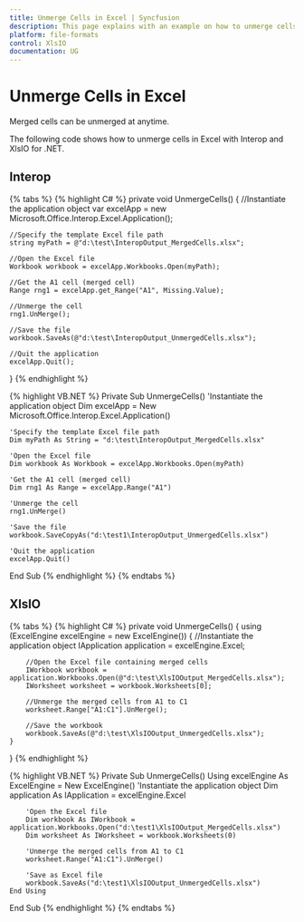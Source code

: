 ```yaml
---
title: Unmerge Cells in Excel | Syncfusion
description: This page explains with an example on how to unmerge cells in Excel using Interop and Essential XlsIO.
platform: file-formats
control: XlsIO
documentation: UG
---
```


# Unmerge Cells in Excel

Merged cells can be unmerged at anytime.

The following code shows how to unmerge cells in Excel with Interop and XlsIO for .NET.

## Interop

{% tabs %}
{% highlight C# %}
private void UnmergeCells()
{
    //Instantiate the application object
    var excelApp = new Microsoft.Office.Interop.Excel.Application();

    //Specify the template Excel file path
    string myPath = @"d:\test\InteropOutput_MergedCells.xlsx";

    //Open the Excel file
    Workbook workbook = excelApp.Workbooks.Open(myPath);

    //Get the A1 cell (merged cell)
    Range rng1 = excelApp.get_Range("A1", Missing.Value);

    //Unmerge the cell
    rng1.UnMerge();

    //Save the file
    workbook.SaveAs(@"d:\test\InteropOutput_UnmergedCells.xlsx");

    //Quit the application
    excelApp.Quit();
}
{% endhighlight %}

{% highlight VB.NET %}
Private Sub UnmergeCells()
    'Instantiate the application object
    Dim excelApp = New Microsoft.Office.Interop.Excel.Application()

    'Specify the template Excel file path
    Dim myPath As String = "d:\test\InteropOutput_MergedCells.xlsx"

    'Open the Excel file
    Dim workbook As Workbook = excelApp.Workbooks.Open(myPath)

    'Get the A1 cell (merged cell)
    Dim rng1 As Range = excelApp.Range("A1")

    'Unmerge the cell
    rng1.UnMerge()

    'Save the file
    workbook.SaveCopyAs("d:\test1\InteropOutput_UnmergedCells.xlsx")

    'Quit the application
    excelApp.Quit()
End Sub
{% endhighlight %}
{% endtabs %}

## XlsIO

{% tabs %}
{% highlight C# %}
private void UnmergeCells()
{
    using (ExcelEngine excelEngine = new ExcelEngine())
    {
        //Instantiate the application object
        IApplication application = excelEngine.Excel;

        //Open the Excel file containing merged cells
        IWorkbook workbook = application.Workbooks.Open(@"d:\test\XlsIOOutput_MergedCells.xlsx");
        IWorksheet worksheet = workbook.Worksheets[0];

        //Unmerge the merged cells from A1 to C1
        worksheet.Range["A1:C1"].UnMerge();

        //Save the workbook
        workbook.SaveAs(@"d:\test\XlsIOOutput_UnmergedCells.xlsx");
    }
}
{% endhighlight %}

{% highlight VB.NET %}
Private Sub UnmergeCells()
    Using excelEngine As ExcelEngine = New ExcelEngine()
        'Instantiate the application object
        Dim application As IApplication = excelEngine.Excel

        'Open the Excel file
        Dim workbook As IWorkbook = application.Workbooks.Open("d:\test1\XlsIOOutput_MergedCells.xlsx")
        Dim worksheet As IWorksheet = workbook.Worksheets(0)

        'Unmerge the merged cells from A1 to C1
        worksheet.Range("A1:C1").UnMerge()

        'Save as Excel file
        workbook.SaveAs("d:\test1\XlsIOOutput_UnmergedCells.xlsx")
    End Using
End Sub
{% endhighlight %}
{% endtabs %}
